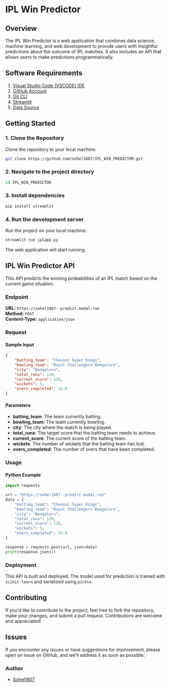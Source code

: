 # IPL Win Predictor

## Overview
The IPL Win Predictor is a web application that combines data science, machine learning, and web development to provide users with insightful predictions about the outcome of IPL matches. It also includes an API that allows users to make predictions programmatically.

## Software Requirements
1. [Visual Studio Code (VSCODE) IDE](https://code.visualstudio.com/)
2. [GitHub Account](https://github.com/)
3. [Git CLI](https://git-scm.com/downloads)
4. [Streamlit](https://streamlit.io/cloud)
5. [Data Source](https://www.kaggle.com/)

## Getting Started

### 1. Clone the Repository
Clone the repository to your local machine:

```bash
git clone https://github.com/sohel1807/IPL_WIN_PREDICTOR.git
```

### 2. Navigate to the project directory
```bash
cd IPL_WIN_PREDICTOR
```

### 3. Install dependencies
```bash
pip install streamlit
```

### 4. Run the development server
Run the project on your local machine:
```bash
streamlit run iplapp.py
```

The web application will start running.

## IPL Win Predictor API

This API predicts the winning probabilities of an IPL match based on the current game situation.

### Endpoint
**URL:** `https://sohel1807--predict.modal.run`  
**Method:** `POST`  
**Content-Type:** `application/json`

### Request

#### Sample Input
```json
{
    "batting_team": "Chennai Super Kings",
    "bowling_team": "Royal Challengers Bangalore",
    "city": "Bengaluru",
    "total_runs": 120,
    "current_score": 110,
    "wickets": 5,
    "overs_completed": 12.0
}
```

#### Parameters
- **batting_team**: The team currently batting.
- **bowling_team**: The team currently bowling.
- **city**: The city where the match is being played.
- **total_runs**: The target score that the batting team needs to achieve.
- **current_score**: The current score of the batting team.
- **wickets**: The number of wickets that the batting team has lost.
- **overs_completed**: The number of overs that have been completed.

### Usage

#### Python Example
```python
import requests

url = "https://sohel1807--predict.modal.run"
data = {
    "batting_team": "Chennai Super Kings",
    "bowling_team": "Royal Challengers Bangalore",
    "city": "Bengaluru",
    "total_runs": 120,
    "current_score": 110,
    "wickets": 5,
    "overs_completed": 12.0
}

response = requests.post(url, json=data)
print(response.json())
```

### Deployment
This API is built and deployed. The model used for prediction is trained with `scikit-learn` and serialized using `pickle`.

## Contributing
If you'd like to contribute to the project, feel free to fork the repository, make your changes, and submit a pull request. Contributions are welcome and appreciated!

## Issues
If you encounter any issues or have suggestions for improvement, please open an issue on GitHub, and we'll address it as soon as possible.

### Author
- [Sohel1807](https://github.com/sohel1807)